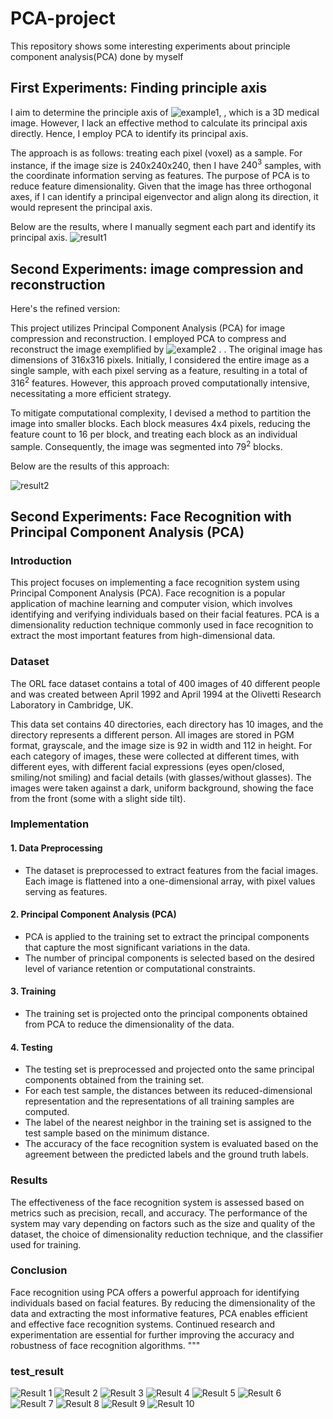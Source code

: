# PCA-project
This repository shows some interesting experiments about principle component analysis(PCA) done by myself

## First Experiments: Finding principle axis
I aim to determine the principle axis of  ![example1](./finding_principle_axis/example.png), 
, which is a 3D medical image. However, I lack an effective method to calculate its principal axis directly. Hence, I employ PCA to identify its principal axis.

The approach is as follows: treating each pixel (voxel) as a sample. For instance, if the image size is 240x240x240, then I have $240^3$ samples, with the coordinate information serving as features. The purpose of PCA is to reduce feature dimensionality. Given that the image has three orthogonal axes, if I can identify a principal eigenvector and align along its direction, it would represent the principal axis.

Below are the results, where I manually segment each part and identify its principal axis.
![result1](./finding_principle_axis/result.png)

## Second Experiments: image compression and reconstruction


Here's the refined version:

This project utilizes Principal Component Analysis (PCA) for image compression and reconstruction. I employed PCA to compress and reconstruct the image exemplified by 
![example2](./Image_compression_reconstruction/Lenna.jpg) .
. The original image has dimensions of 316x316 pixels. Initially, I considered the entire image as a single sample, with each pixel serving as a feature, resulting in a total of $316^2$ features. However, this approach proved computationally intensive, necessitating a more efficient strategy.

To mitigate computational complexity, I devised a method to partition the image into smaller blocks. Each block measures 4x4 pixels, reducing the feature count to 16 per block, and treating each block as an individual sample. Consequently, the image was segmented into $79^2$ blocks.

Below are the results of this approach:

![result2](./Image_compression_reconstruction/result2.png)


## Second Experiments: Face Recognition with Principal Component Analysis (PCA)

### Introduction

This project focuses on implementing a face recognition system using Principal Component Analysis (PCA). Face recognition is a popular application of machine learning and computer vision, which involves identifying and verifying individuals based on their facial features. PCA is a dimensionality reduction technique commonly used in face recognition to extract the most important features from high-dimensional data.

### Dataset

The ORL face dataset contains a total of 400 images of 40 different people and was created between April 1992 and April 1994 at the Olivetti Research Laboratory in Cambridge, UK.

 This data set contains 40 directories, each directory has 10 images, and the directory represents a different person. All images are stored in PGM format, grayscale, and the image size is 92 in width and 112 in height. For each category of images, these were collected at different times, with different eyes, with different facial expressions (eyes open/closed, smiling/not smiling) and facial details (with glasses/without glasses). The images were taken against a dark, uniform background, showing the face from the front (some with a slight side tilt).
### Implementation

#### 1. Data Preprocessing

- The dataset is preprocessed to extract features from the facial images. Each image is flattened into a one-dimensional array, with pixel values serving as features.

#### 2. Principal Component Analysis (PCA)

- PCA is applied to the training set to extract the principal components that capture the most significant variations in the data.
- The number of principal components is selected based on the desired level of variance retention or computational constraints.

#### 3. Training

- The training set is projected onto the principal components obtained from PCA to reduce the dimensionality of the data.

#### 4. Testing

- The testing set is preprocessed and projected onto the same principal components obtained from the training set.
- For each test sample, the distances between its reduced-dimensional representation and the representations of all training samples are computed.
- The label of the nearest neighbor in the training set is assigned to the test sample based on the minimum distance.
- The accuracy of the face recognition system is evaluated based on the agreement between the predicted labels and the ground truth labels.

### Results

The effectiveness of the face recognition system is assessed based on metrics such as precision, recall, and accuracy. The performance of the system may vary depending on factors such as the size and quality of the dataset, the choice of dimensionality reduction technique, and the classifier used for training.

### Conclusion

Face recognition using PCA offers a powerful approach for identifying individuals based on facial features. By reducing the dimensionality of the data and extracting the most informative features, PCA enables efficient and effective face recognition systems. Continued research and experimentation are essential for further improving the accuracy and robustness of face recognition algorithms.
"""

### test_result
![Result 1](./face_recognition/predict/0.png)
![Result 2](./face_recognition/predict/1.png)
![Result 3](./face_recognition/predict/2.png)
![Result 4](./face_recognition/predict/3.png)
![Result 5](./face_recognition/predict/4.png)
![Result 6](./face_recognition/predict/5.png)
![Result 7](./face_recognition/predict/6.png)
![Result 8](./face_recognition/predict/7.png)
![Result 9](./face_recognition/predict/8.png)
![Result 10](./face_recognition/predict/9.png)
